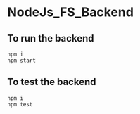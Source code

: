 # NodeJs_FS_Backend

## To run the backend

```shell
npm i
npm start
```

## To test the backend

```shell
npm i
npm test
```
